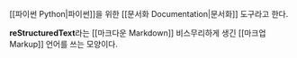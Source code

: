 [[파이썬 Python|파이썬]]을 위한 [[문서화 Documentation|문서화]] 도구라고 한다.

**reStructuredText**라는 [[마크다운 Markdown]] 비스무리하게 생긴 [[마크업 Markup]] 언어를 쓰는 모양이다.